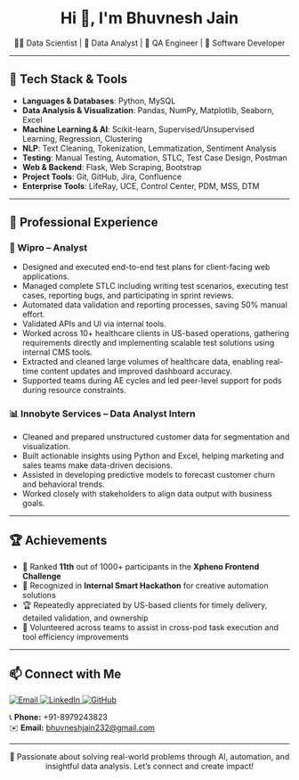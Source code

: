 <h1 align="center">Hi 👋, I'm Bhuvnesh Jain</h1>

<p align="center">
  👨‍💻 Data Scientist | 🧠 Data Analyst | 🧪 QA Engineer | 🤖 Software Developer 
</p>

---

## 🔧 Tech Stack & Tools

- **Languages & Databases**: Python, MySQL  
- **Data Analysis & Visualization**: Pandas, NumPy, Matplotlib, Seaborn, Excel  
- **Machine Learning & AI**: Scikit-learn, Supervised/Unsupervised Learning, Regression, Clustering  
- **NLP**: Text Cleaning, Tokenization, Lemmatization, Sentiment Analysis  
- **Testing**: Manual Testing, Automation, STLC, Test Case Design, Postman
- **Web & Backend**: Flask, Web Scraping, Bootstrap  
- **Project Tools**: Git, GitHub, Jira, Confluence  
- **Enterprise Tools**: LifeRay, UCE, Control Center, PDM, MSS, DTM

---

## 💼 Professional Experience

### 🚀 Wipro – Analyst 

- Designed and executed end-to-end test plans for client-facing web applications.
- Managed complete STLC including writing test scenarios, executing test cases, reporting bugs, and participating in sprint reviews.
- Automated data validation and reporting processes, saving 50% manual effort.
- Validated APIs and UI via internal tools.
- Worked across 10+ healthcare clients in US-based operations, gathering requirements directly and implementing scalable test solutions using internal CMS tools.
- Extracted and cleaned large volumes of healthcare data, enabling real-time content updates and improved dashboard accuracy.
- Supported teams during AE cycles and led peer-level support for pods during resource constraints.

### 📊 Innobyte Services – Data Analyst Intern  

- Cleaned and prepared unstructured customer data for segmentation and visualization.
- Built actionable insights using Python and Excel, helping marketing and sales teams make data-driven decisions.
- Assisted in developing predictive models to forecast customer churn and behavioral trends.
- Worked closely with stakeholders to align data output with business goals.

---

## 🏆 Achievements

- 🥇 Ranked **11th** out of 1000+ participants in the **Xpheno Frontend Challenge**
- 🏅 Recognized in **Internal Smart Hackathon** for creative automation solutions
- 🏆 Repeatedly appreciated by US-based clients for timely delivery, detailed validation, and ownership
- 🧠 Volunteered across teams to assist in cross-pod task execution and tool efficiency improvements

---

## 📫 Connect with Me

<p align="left">
  <a href="mailto:bhuvneshjain232@gmail.com" target="_blank">
    <img src="https://img.shields.io/badge/Gmail-D14836?style=for-the-badge&logo=gmail&logoColor=white" alt="Email">
  </a>
  <a href="https://www.linkedin.com/in/bhuvnesh-jain-2b7a251bb/" target="_blank">
    <img src="https://img.shields.io/badge/LinkedIn-0A66C2?style=for-the-badge&logo=linkedin&logoColor=white" alt="LinkedIn">
  </a>
  <a href="https://github.com/Bhuvneshjai" target="_blank">
    <img src="https://img.shields.io/badge/GitHub-181717?style=for-the-badge&logo=github&logoColor=white" alt="GitHub">
  </a>
</p>

📞 **Phone:** +91-8979243823 <br>
✉️ **Email:** bhuvneshjain232@gmail.com  

---

<p align="center">
  🚀 Passionate about solving real-world problems through AI, automation, and insightful data analysis. Let’s connect and create impact!
</p>
